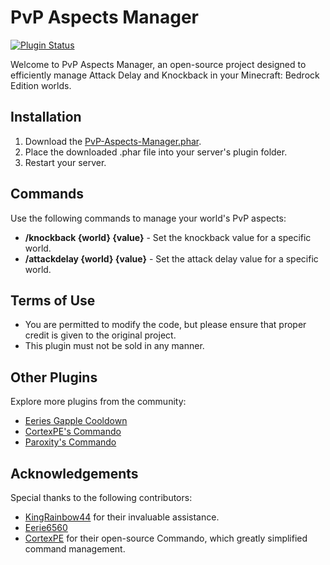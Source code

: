 # PvP Aspects Manager

[![Plugin Status](https://poggit.pmmp.io/shield.state/PvP_Aspects_Manager)](https://poggit.pmmp.io/p/PvP_Aspects_Manager)

Welcome to PvP Aspects Manager, an open-source project designed to efficiently manage Attack Delay and Knockback in your Minecraft: Bedrock Edition worlds.

## Installation
1. Download the [PvP-Aspects-Manager.phar](https://github.com/Leqends/PvP-Aspects-Manager/releases/download/1.0.0/PvP-Aspects-Manager.phar).
2. Place the downloaded .phar file into your server's plugin folder.
3. Restart your server.

## Commands
Use the following commands to manage your world's PvP aspects:

- **/knockback {world} {value}** - Set the knockback value for a specific world.
- **/attackdelay {world} {value}** - Set the attack delay value for a specific world.

## Terms of Use
- You are permitted to modify the code, but please ensure that proper credit is given to the original project.
- This plugin must not be sold in any manner.

## Other Plugins
Explore more plugins from the community:

- [Eeries Gapple Cooldown](https://github.com/Eerie6560/Gapple-CD)
- [CortexPE's Commando](https://github.com/CortexPE/Commando)
- [Paroxity's Commando](https://github.com/Paroxity/Commando)

## Acknowledgements
Special thanks to the following contributors:

- [KingRainbow44](https://github.com/KingRainbow44) for their invaluable assistance.
- [Eerie6560](https://github.com/Eerie6560)
- [CortexPE](https://github.com/CortexPE) for their open-source Commando, which greatly simplified command management.
